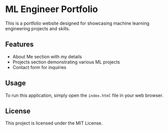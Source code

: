 # ML Engineer Portfolio

This is a portfolio website designed for showcasing machine learning engineering projects and skills.

## Features
- About Me section with my details
- Projects section demonstrating various ML projects
- Contact form for inquiries

## Usage
To run this application, simply open the `index.html` file in your web browser.

## License
This project is licensed under the MIT License.
